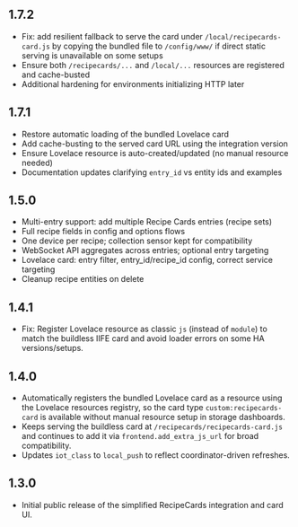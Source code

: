 ## 1.7.2

- Fix: add resilient fallback to serve the card under `/local/recipecards-card.js` by copying the bundled file to `/config/www/` if direct static serving is unavailable on some setups
- Ensure both `/recipecards/...` and `/local/...` resources are registered and cache-busted
- Additional hardening for environments initializing HTTP later

## 1.7.1

- Restore automatic loading of the bundled Lovelace card
- Add cache-busting to the served card URL using the integration version
- Ensure Lovelace resource is auto-created/updated (no manual resource needed)
- Documentation updates clarifying `entry_id` vs entity ids and examples

## 1.5.0

- Multi-entry support: add multiple Recipe Cards entries (recipe sets)
- Full recipe fields in config and options flows
- One device per recipe; collection sensor kept for compatibility
- WebSocket API aggregates across entries; optional entry targeting
- Lovelace card: entry filter, entry_id/recipe_id config, correct service targeting
- Cleanup recipe entities on delete

## 1.4.1

- Fix: Register Lovelace resource as classic `js` (instead of `module`) to match the buildless IIFE card and avoid loader errors on some HA versions/setups.

## 1.4.0

- Automatically registers the bundled Lovelace card as a resource using the Lovelace resources registry, so the card type `custom:recipecards-card` is available without manual resource setup in storage dashboards.
- Keeps serving the buildless card at `/recipecards/recipecards-card.js` and continues to add it via `frontend.add_extra_js_url` for broad compatibility.
- Updates `iot_class` to `local_push` to reflect coordinator-driven refreshes.

## 1.3.0

- Initial public release of the simplified RecipeCards integration and card UI.
